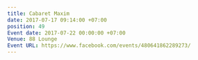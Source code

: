```yaml
---
title: Cabaret Maxim
date: 2017-07-17 09:14:00 +07:00
position: 49
Event date: 2017-07-22 00:00:00 +07:00
Venue: 88 Lounge
Event URL: https://www.facebook.com/events/480641862289273/
---
```


